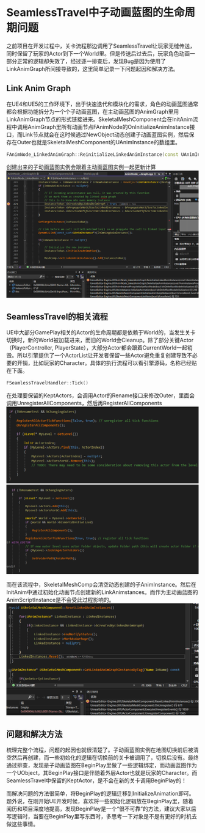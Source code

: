 # SeamlessTravel中子动画蓝图的生命周期问题

之前项目在开发过程中，关卡流程那边调用了SeamlessTravel让玩家无缝传送，同时保留了玩家的Actor到下一个World里。但是传送后过去后，玩家角色动画一部分正常的逻辑却失效了，经过逐一排查后，发现Bug是因为使用了LinkAnimGraph所间接导致的，这里简单记录一下问题起因和解决方法。

## Link Anim Graph
在UE4和UE5的工作环境下，出于快速迭代和模块化的需求，角色的动画蓝图通常都会根据功能拆分为一个个子动画蓝图，在主动画蓝图的AnimGraph里用LinkAnimGraph节点的形式链接进来。SkeletalMeshComponent会在InitAnim流程中调用AnimGraph里所有动画节点FAnimNode的OnInitializeAnimInstance接口，而Link节点就会在这时候通过NewObject动态创建子动画蓝图实例，然后保存在Outer也就是SkeletalMeshComponent的UAnimInstance的数组里。
```C++
FAnimNode_LinkedAnimGraph::ReinitializeLinkedAnimInstance(const UAnimInstance* InOwningAnimInstance, UAnimInstance* InNewAnimInstance)
```
创建出来的子动画蓝图实例会跟着主动画蓝图实例一起更新计算
![linkanimgraph](LinkAnimGraph/initanim.png ':size=75%')

## SeamlessTravel的相关流程
UE中大部分GamePlay相关的Actor的生命周期都是依赖于World的，当发生关卡切换时，新的World被加载进来，而旧的World会Cleanup。除了部分关键Actor（PlayerController, PlayerState），大部分Actor都会跟着CurrentWorld一起销毁。所以引擎提供了一个ActorList让开发者保留一些Actor避免重复创建导致不必要的开销，比如玩家的Character。具体的执行流程可以看引擎源码，名称已经贴在下面。
```C++
FSeamlessTravelHandler::Tick()
```
在处理要保留的KeptActors，会调用Actor的Rename接口来修改Outer，里面会调用UnregisterAllComponents，然后再RegisterAllComponents
![rename_1](LinkAnimGraph/rename.png ':size=70%')
![rename_2](LinkAnimGraph/rename_2.png ':size=70%')

而在该流程中，SkeletalMeshComp会清空动态创建的子AnimInstance。然后在InitAnim中通过初始化动画节点创建新的LinkAnimstances。而作为主动画蓝图的AnimScriptInstance是不会受此过程影响的。
![reset](LinkAnimGraph/reset.png ':size=70%')

## 问题和解决方法
梳理完整个流程，问题的起因也就很清楚了。子动画蓝图实例在地图切换前后被清空然后再创建，而一些初始化的逻辑在切换前的关卡被调用了，切换后没有。最终通过排查，发现是子动画蓝图在BeginPlay里做了一些逻辑绑定，而动画蓝图作为一个UObject，其BeginPlay接口是伴随着外层Actor也就是玩家的Character。而SeamlessTravel中保留的KeptActor，是不会在新的关卡调用BeginPlay的！

而解决问题的方法很简单，将BeginPlay的逻辑迁移到InitializeAnimation即可。题外说，在刚开始UE开发时候，喜欢将一些初始化逻辑放在BeginPlay里，随着阅历和项目深度地提高，发现BeginPlay是一个“很不可靠”的方法，建议大家以后写逻辑时，当要在BeginPlay里写东西时，多思考一下对象是不是有更好的时机去做这些事情。